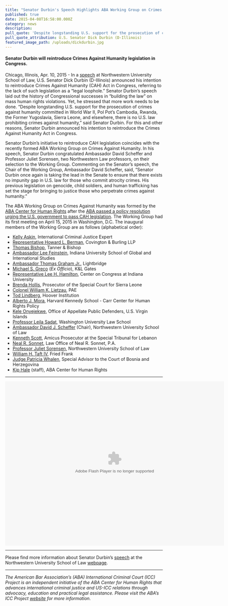 ```yaml
---
title: "Senator Durbin's Speech Highlights ABA Working Group on Crimes Against Humanity"
published: true
date: 2015-04-08T16:58:00.000Z
category: news
description:
pull_quote: 'Despite longstanding U.S. support for the prosecution of crimes against humanity committed in World War II, in Pol Pot’s Cambodia, Rwanda, the former Yugoslavia, Sierra Leone and elsewhere, there is no U.S. law prohibiting crimes against humanity.'
pull_quote_attribution: U.S. Senator Dick Durbin (D-Illinois)
featured_image_path: /uploads/dickdurbin.jpg
---
```



#### Senator Durbin will reintroduce Crimes Against Humanity legislation in Congress.

Chicago, Illinois, Apr. 10, 2015 - In a [speech](http://www.law.northwestern.edu/about/news/newsdisplay.cfm?ID=712) at Northwestern University School of Law, U.S. Senator Dick Durbin (D-Illinois) announced his intention to reintroduce Crimes Against Humanity (CAH) Act in Congress, referring to the lack of such legislation as a “legal loophole.” Senator Durbin’s speech laid out the history of Congressional successes in “building the law” on mass human rights violations. Yet, he stressed that more work needs to be done. “Despite longstanding U.S. support for the prosecution of crimes against humanity committed in World War II, Pol Pot’s Cambodia, Rwanda, the Former Yugoslavia, Sierra Leone, and elsewhere, there is no U.S. law prohibiting crimes against humanity,” said Senator Durbin. For this and other reasons, Senator Durbin announced his intention to reintroduce the Crimes Against Humanity Act in Congress.

Senator Durbin’s initiative to reintroduce CAH legislation coincides with the recently formed ABA Working Group on Crimes Against Humanity. In his speech, Senator Durbin congratulated Ambassador David Scheffer and Professor Juliet Sorensen, two Northwestern Law professors, on their selection to the Working Group. Commenting on the Senator’s speech, the Chair of the Working Group, Ambassador David Scheffer, said, “Senator Durbin once again is taking the lead in the Senate to ensure that there exists no impunity gap in U.S. law for those who commit atrocity crimes. His previous legislation on genocide, child soldiers, and human trafficking has set the stage for bringing to justice those who perpetrate crimes against humanity.”

The ABA Working Group on Crimes Against Humanity was formed by the [ABA Center for Human Rights](http://www.americanbar.org/groups/human_rights.html) after the [ABA passed a policy resolution](https://www.international-criminal-justice-today.org/news/aba-urges-us-government-to-act-on-crimes-against-humanity/) [urging the U.S. government to pass CAH legislation](http://www.americanbar.org/content/dam/aba/images/abanews/2014am_hodres/300.pdf). The Working Group had its first meeting on April 15, 2015 in Washington, D.C. The inaugural members of the Working Group are as follows (alphabetical order):

* [Kelly Askin](http://www.ushmm.org/confront-genocide/speakers-and-events/biography/kelly-dawn-askin), International Criminal Justice Expert
* [Representative Howard L. Berman](https://www.cov.com/en/biographies/b/howard-berman), Covington & Burling LLP
* [Thomas Bishop](http://tannerbishop.com/_images/_documents/Thomas-E-Bishop.pdf), Tanner & Bishop
* [Ambassador Lee Feinstein](http://info.law.indiana.edu/faculty-research/faculty-staff/profiles/faculty/feinstein-lee-a.shtml), Indiana University School of Global and International Studies
* [Ambassador Thomas Graham Jr.](http://www.ltbridge.com/leadership/boarddirectors/thomas-graham), Lightbridge
* [Michael S. Greco](http://www.klgates.com/michael-s-greco/) (*Ex Officio*), K&L Gates
* [Representative Lee H. Hamilton](http://www.centeroncongress.org/lee-h-hamilton-biography), Center on Congress at Indiana University
* [Brenda Hollis](http://www.rscsl.org/RSCSL-Officials.html), Prosecutor of the Special Court for Sierra Leone
* [Colonel William K. Lietzau](https://www.aba-icc.org/board-of-advisors/colonel-william-k-lietzau/), PAE
* [Tod Lindberg](http://www.hoover.org/profiles/tod-lindberg), Hoover Institution
* [Alberto J. Mora](https://www.law.upenn.edu/live/files/2306-alberto-mora-bio), Harvard Kennedy School - Carr Center for Human Rights Policy
* [Kele Onyejekwe](https://www.linkedin.com/in/keleconyejekwe), Office of Appellate Public Defenders, U.S. Virgin Islands
* [Professor Leila Sadat](https://law.wustl.edu/faculty/pages.aspx?id=390), Washington University Law School
* [Ambassador David J. Scheffer](http://www.law.northwestern.edu/faculty/profiles/DavidScheffer/) (Chair), Northwestern University School of Law
* [Kenneth Scott](http://www.stl-tsl.org/en/about-the-stl/biographies/actors-contempt-cases/3587-kenneth-scott-amicus-curiae-prosecutor-stl-14-05-and-stl-14-06), Amicus Prosecutor at the Special Tribunal for Lebanon
* [Neal R. Sonnet](http://www.sonnettlaw.com/neal-r-sonnett.html), Law Office of Neal R. Sonnet, P.A.
* [Professor Juliet Sorensen](http://www.law.northwestern.edu/faculty/profiles/JulietSorensen/), Northwestern University School of Law
* [William H. Taft IV](http://www.friedfrank.com/index.cfm?pageID=42&amp;itemID=620&amp;more=1), Fried Frank
* [Judge Patricia Whalen](http://iawj-womenjudges.org/hon-patricia-whalen/), Special Advisor to the Court of Bosnia and Herzegovina
* [Kip Hale](http://www.aba-icc.org/staff/kip-hale/) (staff), ABA Center for Human Rights


---

<object height="525" width="700"><param name="flashvars" value="offsite=true&amp;lang=en-us&amp;page_show_url=%2Fphotos%2F126209453%40N05%2Fsets%2F72157652009355555%2Fshow%2F&amp;page_show_back_url=%2Fphotos%2F126209453%40N05%2Fsets%2F72157652009355555%2F&amp;set_id=72157652009355555&amp;jump_to=" /><param name="movie" value="https://www.flickr.com/apps/slideshow/show.swf?v=1811922554" /><param name="allowFullScreen" value="true" /><embed type="application/x-shockwave-flash" allowfullscreen="true" flashvars="offsite=true&amp;lang=en-us&amp;page_show_url=%2Fphotos%2F126209453%40N05%2Fsets%2F72157652009355555%2Fshow%2F&amp;page_show_back_url=%2Fphotos%2F126209453%40N05%2Fsets%2F72157652009355555%2F&amp;set_id=72157652009355555&amp;jump_to=" src="https://www.flickr.com/apps/slideshow/show.swf?v=1811922554" height="525" width="700" /></object>

---

Please find more information about Senator Durbin’s [speech](https://northwesternlaw.wistia.com/medias/2rallr36vw) at the Northwestern University School of Law [webpage](http://www.law.northwestern.edu/about/news/newsdisplay.cfm?ID=712).

---

*The American Bar Association’s (ABA) International Criminal Court (ICC) Project is an independent initiative of the ABA Center for Human Rights that advances international criminal justice and US-ICC relations through advocacy, education and practical legal assistance. Please visit the ABA’s ICC Project [website](http://www.aba-icc.org/) for more information.*